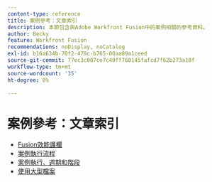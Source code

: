 ```yaml
---
content-type: reference
title: 案例參考：文章索引
description: 本節包含與Adobe Workfront Fusion中的案例相關的參考資料。
author: Becky
feature: Workfront Fusion
recommendations: noDisplay, noCatalog
exl-id: b16a634b-70f2-479c-b765-00aa89a1ceed
source-git-commit: 77ec3c007ce7c49ff760145fafcd7f62b273a18f
workflow-type: tm+mt
source-wordcount: '35'
ht-degree: 0%

---
```


# 案例參考：文章索引

* [Fusion效能護欄](/help/workfront-fusion/references/scenarios/fusion-performance-guardrails.md)
* [案例執行流程](/help/workfront-fusion/references/scenarios/scenario-execution-flow.md)
* [案例執行、週期和階段](/help/workfront-fusion/references/scenarios/scenario-execution-cycles-phases.md)
* [使用大型檔案](/help/workfront-fusion/references/scenarios/fusion-large-files.md)
